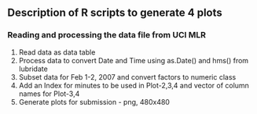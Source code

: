 ## Description of R scripts to generate 4 plots
### Reading and processing the data file from UCI MLR
1. Read data as data table
2. Process data to convert Date and Time using as.Date() and hms() from lubridate
3. Subset data for Feb 1-2, 2007 and convert factors to numeric class
4. Add an Index for minutes to be used in Plot-2,3,4 and vector of column names for Plot-3,4
5. Generate plots for submission - png, 480x480
